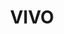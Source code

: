 ---
schema: default
title: VIVO
organization: Unitn
notes: >-
  An ontology of academic and research domain, developed in the framework of the
  VIVO project @en
resources:
  - name: VIVO.UAN.owl
    url: >-
      http://git.knowdive.disi.unitn.it:8080/knowledge/LiveKnowledge/SREP/academics/raw/master/VIVO.UAN.owl
    format: rdf
license: 'https://creativecommons.org/licenses/by/4.0/'
category:
  - Upper-Level
maintainer: ''
maintainer_email: ''
tags: ''
---